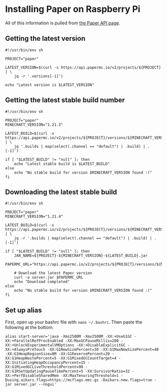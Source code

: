 # Installing Paper on Raspberry Pi
All of this information is pulled from [the Paper API page](https://docs.papermc.io/misc/downloads-api).

## Getting the latest version 
```
#!/usr/bin/env sh

PROJECT="paper"

LATEST_VERSION=$(curl -s https://api.papermc.io/v2/projects/${PROJECT} | \
    jq -r '.versions[-1]')

echo "Latest version is $LATEST_VERSION"
```

## Getting the latest stable build number
```
#!/usr/bin/env sh

PROJECT="paper"
MINECRAFT_VERSION="1.21.3"

LATEST_BUILD=$(curl -s https://api.papermc.io/v2/projects/${PROJECT}/versions/${MINECRAFT_VERSION}/builds | \
    jq '.builds | map(select(.channel == "default") | .build) | .[-1]')

if [ "$LATEST_BUILD" != "null" ]; then
    echo "Latest stable build is $LATEST_BUILD"
else
    echo "No stable build for version $MINECRAFT_VERSION found :("
fi
```

## Downloading the latest stable build
```
#!/usr/bin/env sh

PROJECT="paper"
MINECRAFT_VERSION="1.21.4"

LATEST_BUILD=$(curl -s https://api.papermc.io/v2/projects/${PROJECT}/versions/${MINECRAFT_VERSION}/builds | \
    jq -r '.builds | map(select(.channel == "default") | .build) | .[-1]')

if [ "$LATEST_BUILD" != "null" ]; then
    JAR_NAME=${PROJECT}-${MINECRAFT_VERSION}-${LATEST_BUILD}.jar
    PAPERMC_URL="https://api.papermc.io/v2/projects/${PROJECT}/versions/${MINECRAFT_VERSION}/builds/${LATEST_BUILD}/downloads/${JAR_NAME}"

    # Download the latest Paper version
    curl -o server.jar $PAPERMC_URL
    echo "Download completed"
else
    echo "No stable build for version $MINECRAFT_VERSION found :("
fi
```

## Set up alias
First, open up your bashrc file with `nano ~/.bashrc`. Then paste the following at the bottom:
```
alias start-server='java -Xms2500M -Xmx2500M -XX:+UseG1GC -XX:+ParallelRefProcEnabled -XX:MaxGCPauseMillis=200 -XX:+UnlockExperimentalVMOptions -XX:+DisableExplicitGC -XX:+AlwaysPreTouch -XX:G1NewSizePercent=30 -XX:G1MaxNewSizePercent=40 -XX:G1HeapRegionSize=8M -XX:G1ReservePercent=20 -XX:G1HeapWastePercent=5 -XX:G1MixedGCCountTarget=4 -XX:InitiatingHeapOccupancyPercent=15 -XX:G1MixedGCLiveThresholdPercent=90 -XX:G1RSetUpdatingPauseTimePercent=5 -XX:SurvivorRatio=32 -XX:+PerfDisableSharedMem -XX:MaxTenuringThreshold=1 -Dusing.aikars.flags=https://mcflags.emc.gs -Daikars.new.flags=true -jar server.jar --nogui'
```
